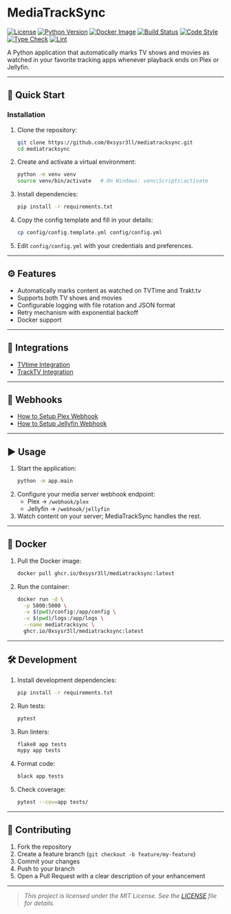# MediaTrackSync

[![License](https://img.shields.io/badge/license-MIT-blue.svg)](https://github.com/0xsysr3ll/mediatracksync/blob/main/LICENSE) [![Python Version](https://img.shields.io/badge/python-3.11%20|%203.12-blue)](https://www.python.org/downloads/) [![Docker Image](https://img.shields.io/badge/docker-ghcr.io/0xsysr3ll/mediatracksync-blue)](https://github.com/0xsysr3ll/mediatracksync/pkgs/container/mediatracksync) [![Build Status](https://github.com/0xsysr3ll/mediatracksync/actions/workflows/ci.yml/badge.svg)](https://github.com/0xsysr3ll/mediatracksync/actions/workflows/ci.yml) [![Code Style](https://img.shields.io/badge/code%20style-black-000000.svg)](https://github.com/psf/black) [![Type Check](https://img.shields.io/badge/types-mypy-blue.svg)](https://mypy.readthedocs.io/) [![Lint](https://img.shields.io/badge/lint-flake8-blue.svg)](https://flake8.pycqa.org/)

A Python application that automatically marks TV shows and movies as watched in your favorite tracking apps whenever playback ends on Plex or Jellyfin.

---

## 🚀 Quick Start

### Installation

1. Clone the repository:
   ```bash
   git clone https://github.com/0xsysr3ll/mediatracksync.git
   cd mediatracksync
   ```
2. Create and activate a virtual environment:
   ```bash
   python -m venv venv
   source venv/bin/activate   # On Windows: venv\Scripts\activate
   ```
3. Install dependencies:
   ```bash
   pip install -r requirements.txt
   ```
4. Copy the config template and fill in your details:
   ```bash
   cp config/config.template.yml config/config.yml
   ```
5. Edit `config/config.yml` with your credentials and preferences.

---

## ⚙️ Features

- Automatically marks content as watched on TVTime and Trakt.tv
- Supports both TV shows and movies
- Configurable logging with file rotation and JSON format
- Retry mechanism with exponential backoff
- Docker support

---

## 📡 Integrations

- [TVtime Integration](TVtime-Integration)
- [TrackTV Integration](TrackTV-Integration)

---

## 📡 Webhooks

- [How to Setup Plex Webhook](How-to-setup-Plex-webhook)
- [How to Setup Jellyfin Webhook](How-to-setup-Jellyfin-Webhook)

---

## ▶️ Usage

1. Start the application:
   ```bash
   python -m app.main
   ```
2. Configure your media server webhook endpoint:
   - Plex → `/webhook/plex`
   - Jellyfin → `/webhook/jellyfin`
3. Watch content on your server; MediaTrackSync handles the rest.

---

## 🐳 Docker

1. Pull the Docker image:
   ```bash
   docker pull ghcr.io/0xsysr3ll/mediatracksync:latest
   ```
2. Run the container:
   ```bash
   docker run -d \
     -p 5000:5000 \
     -v $(pwd)/config:/app/config \
     -v $(pwd)/logs:/app/logs \
     --name mediatracksync \
     ghcr.io/0xsysr3ll/mediatracksync:latest
   ```

---

## 🛠️ Development

1. Install development dependencies:
   ```bash
   pip install -r requirements.txt
   ```
2. Run tests:
   ```bash
   pytest
   ```
3. Run linters:
   ```bash
   flake8 app tests
   mypy app tests
   ```
4. Format code:
   ```bash
   black app tests
   ```
5. Check coverage:
   ```bash
   pytest --cov=app tests/
   ```

---

## 🤝 Contributing

1. Fork the repository
2. Create a feature branch (`git checkout -b feature/my-feature`)
3. Commit your changes
4. Push to your branch
5. Open a Pull Request with a clear description of your enhancement

---

> _This project is licensed under the MIT License. See the [LICENSE](LICENSE) file for details._
